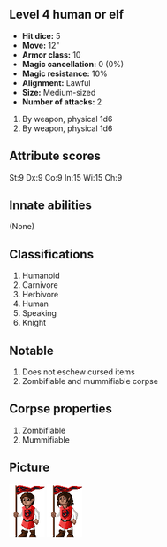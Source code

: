 ## Level 4 human or elf

- **Hit dice:** 5
- **Move:** 12"
- **Armor class:** 10
- **Magic cancellation:** 0 (0%)
- **Magic resistance:** 10%
- **Alignment:** Lawful
- **Size:** Medium-sized
- **Number of attacks:** 2
1. By weapon, physical 1d6
2. By weapon, physical 1d6

## Attribute scores

St:9 Dx:9 Co:9 In:15 Wi:15 Ch:9

## Innate abilities

(None)

## Classifications

1. Humanoid
2. Carnivore
3. Herbivore
4. Human
5. Speaking
6. Knight

## Notable

1. Does not eschew cursed items
2. Zombifiable and mummifiable corpse

## Corpse properties

1. Zombifiable
2. Mummifiable

## Picture

![Page](https://github.com/hyvanmielenpelit/GnollHackTileSet/blob/main/Monsters/page/page.png?raw=true) ![Page](https://github.com/hyvanmielenpelit/GnollHackTileSet/blob/main/Monsters/page/page_female.png?raw=true)

